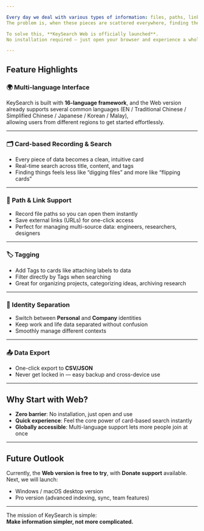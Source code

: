 ```yaml
---

Every day we deal with various types of information: files, paths, links, notes, to-dos.  
The problem is, when these pieces are scattered everywhere, finding them quickly always wastes time.  

To solve this, **KeySearch Web is officially launched**.  
No installation required — just open your browser and experience a whole new way of **card-based search**.  

---
```


## Feature Highlights

### 🌍 Multi-language Interface
KeySearch is built with **16-language framework**, and the Web version already supports several common languages (EN / Traditional Chinese / Simplified Chinese / Japanese / Korean / Malay),  
allowing users from different regions to get started effortlessly.  

---

### 🗂️ Card-based Recording & Search
- Every piece of data becomes a clean, intuitive card  
- Real-time search across title, content, and tags  
- Finding things feels less like “digging files” and more like “flipping cards”  

---

### 🔗 Path & Link Support
- Record file paths so you can open them instantly  
- Save external links (URLs) for one-click access  
- Perfect for managing multi-source data: engineers, researchers, designers  

---

### 🏷️ Tagging
- Add Tags to cards like attaching labels to data  
- Filter directly by Tags when searching  
- Great for organizing projects, categorizing ideas, archiving research  

---

### 👤 Identity Separation
- Switch between **Personal** and **Company** identities  
- Keep work and life data separated without confusion  
- Smoothly manage different contexts  

---

### 📤 Data Export
- One-click export to **CSV/JSON**  
- Never get locked in — easy backup and cross-device use  

---

## Why Start with Web?

- **Zero barrier**: No installation, just open and use  
- **Quick experience**: Feel the core power of card-based search instantly  
- **Globally accessible**: Multi-language support lets more people join at once  

---

## Future Outlook

Currently, the **Web version is free to try**, with **Donate support** available.  
Next, we will launch:  

- Windows / macOS desktop version  
- Pro version (advanced indexing, sync, team features)  

---

The mission of KeySearch is simple:  
**Make information simpler, not more complicated.**